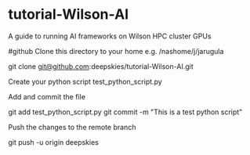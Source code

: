 # tutorial-Wilson-AI
A guide to running AI frameworks on Wilson HPC cluster GPUs

#github
Clone this directory to your home e.g. /nashome/j/jarugula

git clone git@github.com:deepskies/tutorial-Wilson-AI.git

Create your python script test_python_script.py

Add and commit the file

git add test_python_script.py
git commit -m "This is a test python script"

Push the changes to the remote branch

git push -u origin deepskies
